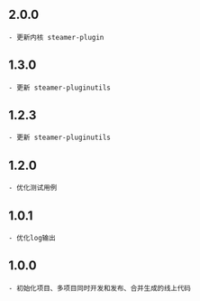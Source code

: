 ## 2.0.0
	- 更新内核 steamer-plugin

## 1.3.0
	- 更新 steamer-pluginutils


## 1.2.3
	- 更新 steamer-pluginutils


## 1.2.0
	- 优化测试用例


## 1.0.1
	- 优化log输出


## 1.0.0 
	- 初始化项目、多项目同时开发和发布、合并生成的线上代码